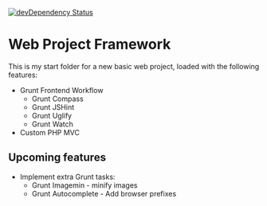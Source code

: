 [![devDependency Status](https://david-dm.org/gerbengeeraerts/web-project-framework/dev-status.svg)](https://david-dm.org/gerbengeeraerts/web-project-framework#info=devDependencies)

# Web Project Framework #

This is my start folder for a new basic web project, loaded with the following features:

* Grunt Frontend Workflow
  * Grunt Compass
  * Grunt JSHint
  * Grunt Uglify
  * Grunt Watch
* Custom PHP MVC

## Upcoming features ##

* Implement extra Grunt tasks:
  * Grunt Imagemin - minify images
  * Grunt Autocomplete - Add browser prefixes
